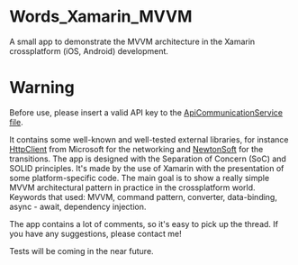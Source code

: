 # Words_Xamarin_MVVM
A small app to demonstrate the MVVM architecture in the Xamarin crossplatform (iOS, Android) development.

# Warning
Before use, please insert a valid API key to the [ApiCommunicationService file](Words_MVVM/Services/ApiCommunicationService.cs).

It contains some well-known and well-tested external libraries, for instance [HttpClient](https://docs.microsoft.com/en-us/dotnet/api/system.net.http.httpclient?view=netcore-3.1) from Microsoft for the networking and [NewtonSoft](https://github.com/JamesNK/Newtonsoft.Json) for the transitions. The app is designed with the Separation of Concern (SoC) and SOLID principles. It's made by the use of Xamarin with the presentation of some platform-specific code. The main goal is to show a really simple MVVM architectural pattern in practice in the crossplatform world. Keywords that used: MVVM, command pattern, converter, data-binding, async - await, dependency injection.

The app contains a lot of comments, so it's easy to pick up the thread. If you have any suggestions, please contact me!

Tests will be coming in the near future.
